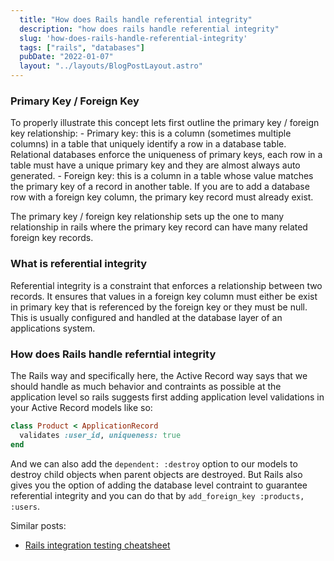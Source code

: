 ```yaml
---
  title: "How does Rails handle referential integrity"
  description: "how does rails handle referential integrity"
  slug: 'how-does-rails-handle-referential-integrity'
  tags: ["rails", "databases"]
  pubDate: "2022-01-07"
  layout: "../layouts/BlogPostLayout.astro"
---
```


<h3>Primary Key / Foreign Key</h3>
To properly illustrate this concept lets first outline the primary key / foreign key relationship:
- Primary key: this is a column (sometimes multiple columns) in a table that uniquely identify a row in a database table. Relational databases enforce the uniqueness of primary keys, each row in a table must have a unique primary key and they are almost always auto generated.
- Foreign key: this is a column in a table whose value matches the primary key of a record in another table. If you are to add a database row with a foreign key column, the primary key record must already exist.

The primary key / foreign key relationship sets up the one to many relationship in rails where the primary key record can have many related foreign key records.

<h3>What is referential integrity</h3>
Referential integrity is a constraint that enforces a relationship between two records. It ensures that values in a foreign key column must either be exist in primary key that is referenced by the foreign key or they must be null. This is usually configured and handled at the database layer of an applications system.

<h3>How does Rails handle referntial integrity</h3>
The Rails way and specifically here, the Active Record way says that we should handle as much behavior and contraints as possible at the application level so rails suggests first adding application level validations in your Active Record models like so:

```ruby
class Product < ApplicationRecord
  validates :user_id, uniqueness: true
end
```
 
And we can also add the `dependent: :destroy` option to our models to destroy child objects when parent objects are destroyed. But Rails also gives you the option of adding the database level contraint to guarantee referential integrity and you can do that by `add_foreign_key :products, :users`.

Similar posts:
- [Rails integration testing cheatsheet](https://tinytechtuts.com/2022-rails-integration-testing-cheatsheet/)